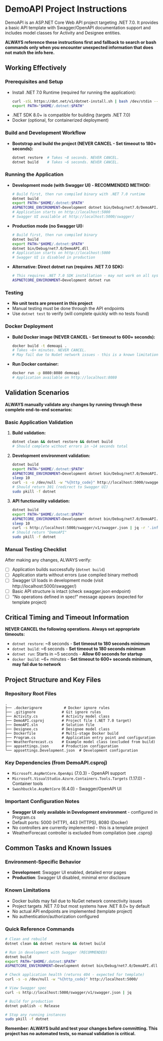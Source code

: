 # DemoAPI Project Instructions

DemoAPI is an ASP.NET Core Web API project targeting .NET 7.0. It provides a basic API template with Swagger/OpenAPI documentation support and includes model classes for Activity and Designee entities.

**ALWAYS reference these instructions first and fallback to search or bash commands only when you encounter unexpected information that does not match the info here.**

## Working Effectively

### Prerequisites and Setup
- Install .NET 7.0 Runtime (required for running the application):
  ```bash
  curl -sSL https://dot.net/v1/dotnet-install.sh | bash /dev/stdin --channel 7.0 --runtime aspnetcore
  export PATH="$HOME/.dotnet:$PATH"
  ```
- .NET SDK 8.0+ is compatible for building (targets .NET 7.0)
- Docker (optional, for containerized deployment)

### Build and Development Workflow
- **Bootstrap and build the project (NEVER CANCEL - Set timeout to 180+ seconds):**
  ```bash
  dotnet restore  # Takes ~8 seconds. NEVER CANCEL.
  dotnet build    # Takes ~6 seconds. NEVER CANCEL.
  ```

### Running the Application  
- **Development mode (with Swagger UI) - RECOMMENDED METHOD:**
  ```bash
  # Build first, then run compiled binary with .NET 7.0 runtime
  dotnet build
  export PATH="$HOME/.dotnet:$PATH"
  ASPNETCORE_ENVIRONMENT=Development dotnet bin/Debug/net7.0/DemoAPI.dll
  # Application starts on http://localhost:5000
  # Swagger UI available at http://localhost:5000/swagger/
  ```

- **Production mode (no Swagger UI):**
  ```bash
  # Build first, then run compiled binary
  dotnet build
  export PATH="$HOME/.dotnet:$PATH"
  dotnet bin/Debug/net7.0/DemoAPI.dll
  # Application starts on http://localhost:5000
  # Swagger UI is disabled in production
  ```

- **Alternative: Direct dotnet run (requires .NET 7.0 SDK):**
  ```bash
  # This requires .NET 7.0 SDK installation - may not work on all systems
  ASPNETCORE_ENVIRONMENT=Development dotnet run
  ```

### Testing
- **No unit tests are present in this project**
- Manual testing must be done through the API endpoints
- Use `dotnet test` to verify (will complete quickly with no tests found)

### Docker Deployment
- **Build Docker image (NEVER CANCEL - Set timeout to 600+ seconds):**
  ```bash
  docker build -t demoapi .
  # Takes ~6+ minutes. NEVER CANCEL.
  # May fail due to NuGet network issues - this is a known limitation
  ```

- **Run Docker container:**
  ```bash
  docker run -p 8080:8080 demoapi
  # Application available on http://localhost:8080
  ```

## Validation Scenarios

**ALWAYS manually validate any changes by running through these complete end-to-end scenarios:**

### Basic Application Validation
1. **Build validation:**
   ```bash
   dotnet clean && dotnet restore && dotnet build
   # Should complete without errors in ~14 seconds total
   ```

2. **Development environment validation:**
   ```bash
   dotnet build
   export PATH="$HOME/.dotnet:$PATH"
   ASPNETCORE_ENVIRONMENT=Development dotnet bin/Debug/net7.0/DemoAPI.dll &
   sleep 10
   curl -s -o /dev/null -w "%{http_code}" http://localhost:5000/swagger/
   # Should return 301 (redirect to Swagger UI)
   sudo pkill -f dotnet
   ```

3. **API functionality validation:**
   ```bash
   dotnet build
   export PATH="$HOME/.dotnet:$PATH"
   ASPNETCORE_ENVIRONMENT=Development dotnet bin/Debug/net7.0/DemoAPI.dll &
   sleep 10
   curl -s http://localhost:5000/swagger/v1/swagger.json | jq -r '.info.title'
   # Should return "DemoAPI"
   sudo pkill -f dotnet
   ```

### Manual Testing Checklist
After making any changes, ALWAYS verify:
- [ ] Application builds successfully (`dotnet build`)
- [ ] Application starts without errors (use compiled binary method)
- [ ] Swagger UI loads in development mode (visit http://localhost:5000/swagger/)
- [ ] Basic API structure is intact (check swagger.json endpoint)
- [ ] "No operations defined in spec!" message appears (expected for template project)

## Critical Timing and Timeout Information

**NEVER CANCEL the following operations. Always set appropriate timeouts:**

- `dotnet restore`: ~8 seconds - **Set timeout to 180 seconds minimum**
- `dotnet build`: ~6 seconds - **Set timeout to 180 seconds minimum**
- `dotnet run`: Starts in ~5 seconds - **Allow 60 seconds for startup**
- `docker build`: ~6+ minutes - **Set timeout to 600+ seconds minimum, may fail due to network**

## Project Structure and Key Files

### Repository Root Files
```
.
├── .dockerignore          # Docker ignore rules
├── .gitignore            # Git ignore rules  
├── Activity.cs           # Activity model class
├── DemoAPI.csproj        # Project file (.NET 7.0 target)
├── DemoAPI.sln           # Solution file
├── Designee.cs           # Designee model class  
├── Dockerfile            # Multi-stage Docker build
├── Program.cs            # Application entry point and configuration
├── WeatherForecast.cs    # Example model class (excluded from build)
├── appsettings.json      # Production configuration
└── appsettings.Development.json  # Development configuration
```

### Key Dependencies (from DemoAPI.csproj)
- `Microsoft.AspNetCore.OpenApi` (7.0.3) - OpenAPI support
- `Microsoft.VisualStudio.Azure.Containers.Tools.Targets` (1.17.0) - Container tools
- `Swashbuckle.AspNetCore` (6.4.0) - Swagger/OpenAPI UI

### Important Configuration Notes
- **Swagger UI only available in Development environment** - configured in Program.cs
- Default ports: 5000 (HTTP), 443 (HTTPS), 8080 (Docker)
- No controllers are currently implemented - this is a template project
- WeatherForecast controller is excluded from compilation (see .csproj)

## Common Tasks and Known Issues

### Environment-Specific Behavior
- **Development**: Swagger UI enabled, detailed error pages
- **Production**: Swagger UI disabled, minimal error disclosure

### Known Limitations
- Docker builds may fail due to NuGet network connectivity issues
- Project targets .NET 7.0 but most systems have .NET 8.0+ by default
- No actual API endpoints are implemented (template project)
- No authentication/authorization configured

### Quick Reference Commands
```bash
# Clean and rebuild
dotnet clean && dotnet restore && dotnet build

# Run in development with Swagger (RECOMMENDED)
dotnet build
export PATH="$HOME/.dotnet:$PATH"
ASPNETCORE_ENVIRONMENT=Development dotnet bin/Debug/net7.0/DemoAPI.dll

# Check application health (returns 404 - expected for template)
curl -s -o /dev/null -w "%{http_code}" http://localhost:5000/

# View Swagger spec
curl -s http://localhost:5000/swagger/v1/swagger.json | jq

# Build for production
dotnet publish -c Release

# Stop any running instances
sudo pkill -f dotnet
```

**Remember: ALWAYS build and test your changes before committing. This project has no automated tests, so manual validation is critical.**